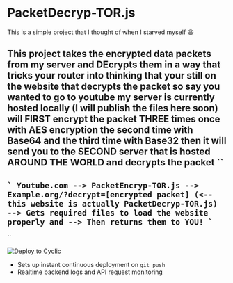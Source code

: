 # PacketDecryp-TOR.js

This is a simple project that I thought of when I starved myself 😃


This project takes the encrypted data packets from my server and DEcrypts them in a way that tricks your router into thinking that your still on the website that decrypts the packet so say you wanted to go to youtube my server is currently hosted locally (I will publish the files here soon) will FIRST encrypt the packet THREE times once with AES encryption the second time with Base64 and the third time with Base32 then it will send you to the SECOND server that is hosted AROUND THE WORLD and decrypts the packet
``
-
``
`
Youtube.com --> PacketEncryp-TOR.js --> Example.org/?decrypt=[encrypted packet] (<-- this website is actually PacketDecryp-TOR.js) --> Gets required files to load the website properly and --> Then returns them to YOU!
`
``
-
``

[![Deploy to Cyclic](https://deploy.cyclic.app/button.svg)](https://deploy.cyclic.app/)
- Sets up instant continuous deployment on `git push`
- Realtime backend logs and API request monitoring
